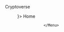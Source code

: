 <Avatar src={icon} />
                <Typography.Title level={2} className="logo" >
                    <Link to="/">Cryptoverse </Link>
                </Typography.Title>
                <Menu theme="dark">
                    <Menu.Item key="1" icon={<HomeOutlined />}>
                        <Link to="/" >Home</Link>
                    </Menu.Item>

                </Menu>
